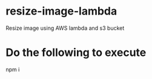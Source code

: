 # resize-image-lambda
Resize image using AWS lambda and s3 bucket
# Do the following to execute
npm i
